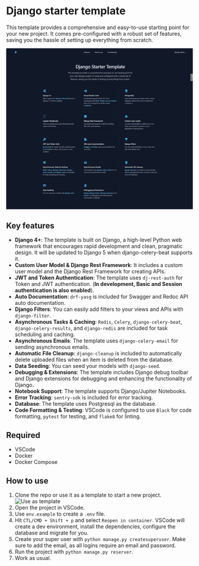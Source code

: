 # Django starter template

This template provides a comprehensive and easy-to-use starting point for your new project. It comes pre-configured with a robust set of features, saving you the hassle of setting up everything from scratch.

![Django starter template](index.jpeg)

## Key features

- **Django 4+**: The template is built on Django, a high-level Python web framework that encourages rapid development and clean, pragmatic design. It will be updated to Django 5 when django-celery-beat supports it.
- **Custom User Model & Django Rest Framework**: It includes a custom user model and the Django Rest Framework for creating APIs.
- **JWT and Token Authentication**: The template uses `dj-rest-auth` for Token and JWT authentication. (**In development, Basic and Session authentication is also enabled**).
- **Auto Documentation**: `drf-yasg` is included for Swagger and Redoc API auto documentation.
- **Django Filters**: You can easily add filters to your views and APIs with `django-filter`.
- **Asynchronous Tasks & Caching**: `Redis`, `Celery`, `django-celery-beat`, `django-celery-results`, and `django-redis` are included for task scheduling and caching.
- **Asynchronous Emails**: The template uses `django-celery-email` for sending asynchronous emails.
- **Automatic File Cleanup**: `django-cleanup` is included to automatically delete uploaded files when an item is deleted from the database.
- **Data Seeding**: You can seed your models with `django-seed`.
- **Debugging & Extensions**: The template includes Django debug toolbar and Django extensions for debugging and enhancing the functionality of Django.
- **Notebook Support**: The template supports Django/Jupiter Notebooks.
- **Error Tracking**: `sentry-sdk` is included for error tracking.
- **Database**: The template uses Postgresql as the database.
- **Code Formatting & Testing**: VSCode is configured to use `Black` for code formatting, `pytest` for testing, and `flake8` for linting.

## Required

- VSCode
- Docker
- Docker Compose

## How to use

1. Clone the repo or use it as a template to start a new project.
![Use as template](https://docs.github.com/assets/images/help/repository/use-this-template-button.png)
2. Open the project in VSCode.
3. Use `env.example` to create a `.env` file.
4. Hit `CTL/CMD + Shift + p` and select `Reopen in container`. VSCode will create a dev environment, install the dependencies, configure the database and migrate for you.
5. Create your super user with `python manage.py createsuperuser`. Make sure to add the email, as all logins require an email and password.
6. Run the project with `python manage.py reserver`.
7. Work as usual.